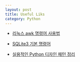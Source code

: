 ```yaml
---
layout: post
title: Useful Liks
category: Python
---
```


- [리눅스 awk 명령어 사용법](https://recipes4dev.tistory.com/171)

- [SQLite3 기본 명령어](https://smarton.tistory.com/entry/SQLite3-%EA%B8%B0%EB%B3%B8-%EB%AA%85%EB%A0%B9%EC%96%B4)

- [실용적인 Python 디자인 패턴 정리](https://velog.io/@jahoy/%EC%8B%A4%EC%9A%A9%EC%A0%81%EC%9D%B8-Python-%EB%94%94%EC%9E%90%EC%9D%B8-%ED%8C%A8%ED%84%B4-%EC%A0%95%EB%A6%AC)

<!--description-->

